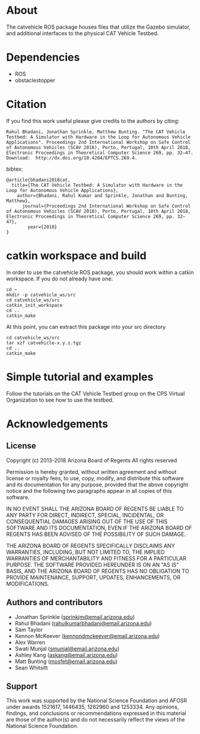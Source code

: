 # About
The catvehicle ROS package houses files that utilize the Gazebo simulator, and additional interfaces to the physical CAT Vehicle Testbed.

# Dependencies
* ROS
* obstaclestopper

# Citation
If you find this work useful please give credits to the authors by citing:
```
Rahul Bhadani, Jonathan Sprinkle, Matthew Bunting. "The CAT Vehicle Testbed: A Simulator with Hardware in the Loop for Autonomous Vehicle Applications". Proceedings 2nd International Workshop on Safe Control of Autonomous Vehicles (SCAV 2018), Porto, Portugal, 10th April 2018, Electronic Proceedings in Theoretical Computer Science 269, pp. 32–47. Download:  http://dx.doi.org/10.4204/EPTCS.269.4.
```

bibtex:
```
@article{bhadani2018cat,
  title={The CAT Vehicle Testbed: A Simulator with Hardware in the Loop for Autonomous Vehicle Applications},
    author={Bhadani, Rahul Kumar and Sprinkle, Jonathan and Bunting, Matthew},
      journal={Proceedings 2nd International Workshop on Safe Control of Autonomous Vehicles (SCAV 2018), Porto, Portugal, 10th April 2018, Electronic Proceedings in Theoretical Computer Science 269, pp. 32–47},
        year={2018}
}
```



# catkin workspace and build
In order to use the catvehicle ROS package, you should work within a catkin workspace. If you do not already have one:
```
cd ~
mkdir -p catvehicle_ws/src
cd catvehicle_ws/src
catkin_init_workspace
cd ..
catkin_make
```

At this point, you can extract this package into your src directory
```
cd catvehicle_ws/src
tar xzf catvehicle-x.y.z.tgz
cd ..
catkin_make
```

# Simple tutorial and examples
Follow the tutorials on the CAT Vehicle Testbed group on the CPS Virtual Organization to see how to use the testbed.

# Acknowledgements
## License
Copyright (c) 2013-2018 Arizona Board of Regents
All rights reserved

Permission is hereby granted, without written agreement and without 
license or royalty fees, to use, copy, modify, and distribute this
software and its documentation for any purpose, provided that the 
above copyright notice and the following two paragraphs appear in 
all copies of this software.
 
IN NO EVENT SHALL THE ARIZONA BOARD OF REGENTS BE LIABLE TO ANY PARTY 
FOR DIRECT, INDIRECT, SPECIAL, INCIDENTAL, OR CONSEQUENTIAL DAMAGES 
ARISING OUT OF THE USE OF THIS SOFTWARE AND ITS DOCUMENTATION, EVEN 
IF THE ARIZONA BOARD OF REGENTS HAS BEEN ADVISED OF THE POSSIBILITY OF 
SUCH DAMAGE.

THE ARIZONA BOARD OF REGENTS SPECIFICALLY DISCLAIMS ANY WARRANTIES, 
INCLUDING, BUT NOT LIMITED TO, THE IMPLIED WARRANTIES OF MERCHANTABILITY 
AND FITNESS FOR A PARTICULAR PURPOSE. THE SOFTWARE PROVIDED HEREUNDER
IS ON AN "AS IS" BASIS, AND THE ARIZONA BOARD OF REGENTS HAS NO OBLIGATION
TO PROVIDE MAINTENANCE, SUPPORT, UPDATES, ENHANCEMENTS, OR MODIFICATIONS.

## Authors and contributors
* Jonathan Sprinkle (sprinkjm@email.arizona.edu)
* Rahul Bhadani (rahulkumarbhadani@email.arizona.edu)
* Sam Taylor
* Kennon McKeever (kennondmckeever@email.arizona.edu)
* Alex Warren
* Swati Munjal (smunjal@email.arizona.edu)
* Ashley Kang (askang@email.arizona.edu)
* Matt Bunting (mosfet@email.arizona.edu)
* Sean Whitsitt

## Support
This work was supported by the National Science Foundation and AFOSR under awards 1521617, 1446435, 1262960 and 1253334. Any opinions, findings, and conclusions or recommendations expressed in this material are those of the author(s) and do not necessarily reflect the views of the National Science Foundation.

